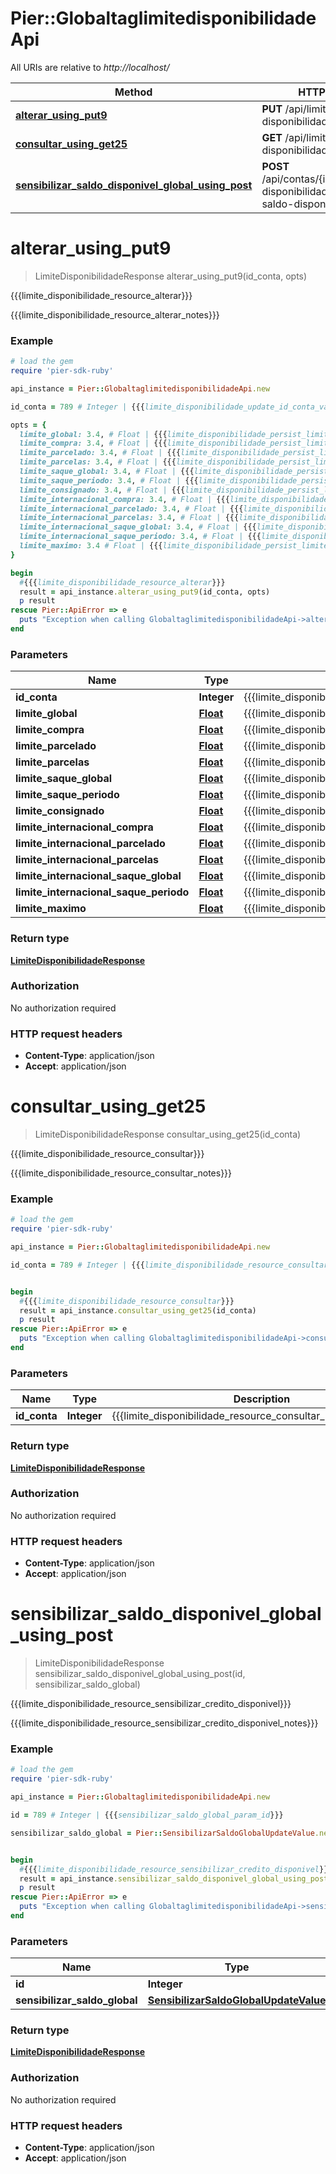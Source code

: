 # Pier::GlobaltaglimitedisponibilidadeApi

All URIs are relative to *http://localhost/*

Method | HTTP request | Description
------------- | ------------- | -------------
[**alterar_using_put9**](GlobaltaglimitedisponibilidadeApi.md#alterar_using_put9) | **PUT** /api/limites-disponibilidades | {{{limite_disponibilidade_resource_alterar}}}
[**consultar_using_get25**](GlobaltaglimitedisponibilidadeApi.md#consultar_using_get25) | **GET** /api/limites-disponibilidades | {{{limite_disponibilidade_resource_consultar}}}
[**sensibilizar_saldo_disponivel_global_using_post**](GlobaltaglimitedisponibilidadeApi.md#sensibilizar_saldo_disponivel_global_using_post) | **POST** /api/contas/{id}/limites-disponibilidades/sensibilizar-saldo-disponivel-global | {{{limite_disponibilidade_resource_sensibilizar_credito_disponivel}}}


# **alterar_using_put9**
> LimiteDisponibilidadeResponse alterar_using_put9(id_conta, opts)

{{{limite_disponibilidade_resource_alterar}}}

{{{limite_disponibilidade_resource_alterar_notes}}}

### Example
```ruby
# load the gem
require 'pier-sdk-ruby'

api_instance = Pier::GlobaltaglimitedisponibilidadeApi.new

id_conta = 789 # Integer | {{{limite_disponibilidade_update_id_conta_value}}}

opts = { 
  limite_global: 3.4, # Float | {{{limite_disponibilidade_persist_limite_global_value}}}
  limite_compra: 3.4, # Float | {{{limite_disponibilidade_persist_limite_compra_value}}}
  limite_parcelado: 3.4, # Float | {{{limite_disponibilidade_persist_limite_parcelado_value}}}
  limite_parcelas: 3.4, # Float | {{{limite_disponibilidade_persist_limite_parcelas_value}}}
  limite_saque_global: 3.4, # Float | {{{limite_disponibilidade_persist_limite_saque_global_value}}}
  limite_saque_periodo: 3.4, # Float | {{{limite_disponibilidade_persist_limite_saque_periodo_value}}}
  limite_consignado: 3.4, # Float | {{{limite_disponibilidade_persist_limite_consignado_value}}}
  limite_internacional_compra: 3.4, # Float | {{{limite_disponibilidade_persist_limite_internacional_compra_value}}}
  limite_internacional_parcelado: 3.4, # Float | {{{limite_disponibilidade_persist_limite_internacional_parcelado_value}}}
  limite_internacional_parcelas: 3.4, # Float | {{{limite_disponibilidade_persist_limite_internacional_parcelas_value}}}
  limite_internacional_saque_global: 3.4, # Float | {{{limite_disponibilidade_persist_limite_internacional_saque_global_value}}}
  limite_internacional_saque_periodo: 3.4, # Float | {{{limite_disponibilidade_persist_limite_internacional_saque_periodo_value}}}
  limite_maximo: 3.4 # Float | {{{limite_disponibilidade_persist_limite_maximo_value}}}
}

begin
  #{{{limite_disponibilidade_resource_alterar}}}
  result = api_instance.alterar_using_put9(id_conta, opts)
  p result
rescue Pier::ApiError => e
  puts "Exception when calling GlobaltaglimitedisponibilidadeApi->alterar_using_put9: #{e}"
end
```

### Parameters

Name | Type | Description  | Notes
------------- | ------------- | ------------- | -------------
 **id_conta** | **Integer**| {{{limite_disponibilidade_update_id_conta_value}}} | 
 **limite_global** | [**Float**](.md)| {{{limite_disponibilidade_persist_limite_global_value}}} | [optional] 
 **limite_compra** | [**Float**](.md)| {{{limite_disponibilidade_persist_limite_compra_value}}} | [optional] 
 **limite_parcelado** | [**Float**](.md)| {{{limite_disponibilidade_persist_limite_parcelado_value}}} | [optional] 
 **limite_parcelas** | [**Float**](.md)| {{{limite_disponibilidade_persist_limite_parcelas_value}}} | [optional] 
 **limite_saque_global** | [**Float**](.md)| {{{limite_disponibilidade_persist_limite_saque_global_value}}} | [optional] 
 **limite_saque_periodo** | [**Float**](.md)| {{{limite_disponibilidade_persist_limite_saque_periodo_value}}} | [optional] 
 **limite_consignado** | [**Float**](.md)| {{{limite_disponibilidade_persist_limite_consignado_value}}} | [optional] 
 **limite_internacional_compra** | [**Float**](.md)| {{{limite_disponibilidade_persist_limite_internacional_compra_value}}} | [optional] 
 **limite_internacional_parcelado** | [**Float**](.md)| {{{limite_disponibilidade_persist_limite_internacional_parcelado_value}}} | [optional] 
 **limite_internacional_parcelas** | [**Float**](.md)| {{{limite_disponibilidade_persist_limite_internacional_parcelas_value}}} | [optional] 
 **limite_internacional_saque_global** | [**Float**](.md)| {{{limite_disponibilidade_persist_limite_internacional_saque_global_value}}} | [optional] 
 **limite_internacional_saque_periodo** | [**Float**](.md)| {{{limite_disponibilidade_persist_limite_internacional_saque_periodo_value}}} | [optional] 
 **limite_maximo** | [**Float**](.md)| {{{limite_disponibilidade_persist_limite_maximo_value}}} | [optional] 

### Return type

[**LimiteDisponibilidadeResponse**](LimiteDisponibilidadeResponse.md)

### Authorization

No authorization required

### HTTP request headers

 - **Content-Type**: application/json
 - **Accept**: application/json



# **consultar_using_get25**
> LimiteDisponibilidadeResponse consultar_using_get25(id_conta)

{{{limite_disponibilidade_resource_consultar}}}

{{{limite_disponibilidade_resource_consultar_notes}}}

### Example
```ruby
# load the gem
require 'pier-sdk-ruby'

api_instance = Pier::GlobaltaglimitedisponibilidadeApi.new

id_conta = 789 # Integer | {{{limite_disponibilidade_resource_consultar_param_id_conta}}}


begin
  #{{{limite_disponibilidade_resource_consultar}}}
  result = api_instance.consultar_using_get25(id_conta)
  p result
rescue Pier::ApiError => e
  puts "Exception when calling GlobaltaglimitedisponibilidadeApi->consultar_using_get25: #{e}"
end
```

### Parameters

Name | Type | Description  | Notes
------------- | ------------- | ------------- | -------------
 **id_conta** | **Integer**| {{{limite_disponibilidade_resource_consultar_param_id_conta}}} | 

### Return type

[**LimiteDisponibilidadeResponse**](LimiteDisponibilidadeResponse.md)

### Authorization

No authorization required

### HTTP request headers

 - **Content-Type**: application/json
 - **Accept**: application/json



# **sensibilizar_saldo_disponivel_global_using_post**
> LimiteDisponibilidadeResponse sensibilizar_saldo_disponivel_global_using_post(id, sensibilizar_saldo_global)

{{{limite_disponibilidade_resource_sensibilizar_credito_disponivel}}}

{{{limite_disponibilidade_resource_sensibilizar_credito_disponivel_notes}}}

### Example
```ruby
# load the gem
require 'pier-sdk-ruby'

api_instance = Pier::GlobaltaglimitedisponibilidadeApi.new

id = 789 # Integer | {{{sensibilizar_saldo_global_param_id}}}

sensibilizar_saldo_global = Pier::SensibilizarSaldoGlobalUpdateValue.new # SensibilizarSaldoGlobalUpdateValue | sensibilizarSaldoGlobal


begin
  #{{{limite_disponibilidade_resource_sensibilizar_credito_disponivel}}}
  result = api_instance.sensibilizar_saldo_disponivel_global_using_post(id, sensibilizar_saldo_global)
  p result
rescue Pier::ApiError => e
  puts "Exception when calling GlobaltaglimitedisponibilidadeApi->sensibilizar_saldo_disponivel_global_using_post: #{e}"
end
```

### Parameters

Name | Type | Description  | Notes
------------- | ------------- | ------------- | -------------
 **id** | **Integer**| {{{sensibilizar_saldo_global_param_id}}} | 
 **sensibilizar_saldo_global** | [**SensibilizarSaldoGlobalUpdateValue**](SensibilizarSaldoGlobalUpdateValue.md)| sensibilizarSaldoGlobal | 

### Return type

[**LimiteDisponibilidadeResponse**](LimiteDisponibilidadeResponse.md)

### Authorization

No authorization required

### HTTP request headers

 - **Content-Type**: application/json
 - **Accept**: application/json



